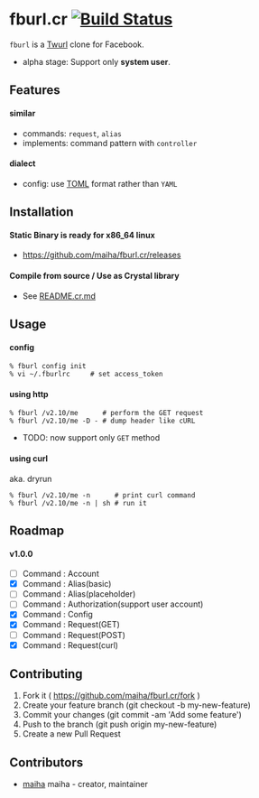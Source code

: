 # fburl.cr [![Build Status](https://travis-ci.org/maiha/fburl.cr.svg?branch=master)](https://travis-ci.org/maiha/fburl.cr)

`fburl` is a [Twurl](https://github.com/twitter/twurl) clone for Facebook.

- alpha stage: Support only **system user**.

## Features
#### similar
- commands: `request`, `alias`
- implements: command pattern with `controller`

#### dialect
- config: use [TOML](https://github.com/toml-lang/toml) format rather than `YAML`

## Installation

#### Static Binary is ready for x86_64 linux
- https://github.com/maiha/fburl.cr/releases

#### Compile from source / Use as Crystal library
- See [README.cr.md](./README.cr.md)

## Usage

#### config

```shell
% fburl config init
% vi ~/.fburlrc     # set access_token
```

#### using http

```shell
% fburl /v2.10/me      # perform the GET request
% fburl /v2.10/me -D - # dump header like cURL
```

- TODO: now support only `GET` method

#### using curl

aka. dryrun

```shell
% fburl /v2.10/me -n      # print curl command 
% fburl /v2.10/me -n | sh # run it
```

## Roadmap

#### v1.0.0

- [ ] Command : Account
- [x] Command : Alias(basic)
- [ ] Command : Alias(placeholder)
- [ ] Command : Authorization(support user account)
- [x] Command : Config
- [x] Command : Request(GET)
- [ ] Command : Request(POST)
- [x] Command : Request(curl)

## Contributing

1. Fork it ( https://github.com/maiha/fburl.cr/fork )
2. Create your feature branch (git checkout -b my-new-feature)
3. Commit your changes (git commit -am 'Add some feature')
4. Push to the branch (git push origin my-new-feature)
5. Create a new Pull Request

## Contributors

- [maiha](https://github.com/maiha) maiha - creator, maintainer
